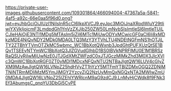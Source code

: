 https://private-user-images.githubusercontent.com/109301864/466094004-47367a5a-5841-4af5-a92c-66e0aa5f96d0.png?jwt=eyJhbGciOiJIUzI1NiIsInR5cCI6IkpXVCJ9.eyJpc3MiOiJnaXRodWIuY29tIiwiYXVkIjoicmF3LmdpdGh1YnVzZXJjb250ZW50LmNvbSIsImtleSI6ImtleTUiLCJleHAiOjE3NTI1MDg5MTAsIm5iZiI6MTc1MjUwODYxMCwicGF0aCI6Ii8xMDkzMDE4NjQvNDY2MDk0MDA0LTQ3MzY3YTVhLTU4NDEtNGFmNS1hOTJjLTY2ZTBhYTVmOTZkMC5wbmc_WC1BbXotQWxnb3JpdGhtPUFXUzQtSE1BQy1TSEEyNTYmWC1BbXotQ3JlZGVudGlhbD1BS0lBVkNPRFlMU0E1M1BRSzRaQSUyRjIwMjUwNzE0JTJGdXMtZWFzdC0xJTJGczMlMkZhd3M0X3JlcXVlc3QmWC1BbXotRGF0ZT0yMDI1MDcxNFQxNTU2NTBaJlgtQW16LUV4cGlyZXM9MzAwJlgtQW16LVNpZ25hdHVyZT1hYzY5MTFmYTBlZDMxOGQ2ZDNjMTNiNTRmMDliMzM5YmJjMGY2YzcyZjQ2NzUyMmQxNGQxNTA2MWIwZmU0MDA4JlgtQW16LVNpZ25lZEhlYWRlcnM9aG9zdCJ9.LnMyHjCWdk8f9FNk3Ef3AbumgsC_qnpYU3DbGi5CvPE
